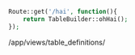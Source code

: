 ```php
Route::get('/hai', function(){
    return TableBuilder::ohHai();
});
```

/app/views/table_definitions/
